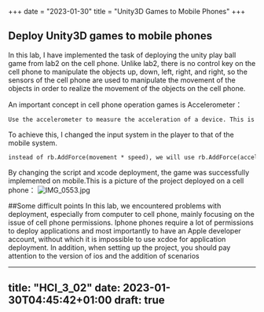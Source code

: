 +++ 
date = "2023-01-30"
title = "Unity3D Games to Mobile Phones"
+++

## Deploy Unity3D games to mobile phones
In this lab, I have implemented the task of deploying the unity play ball game from lab2 on the cell phone. Unlike lab2, there is no control key on the cell phone to manipulate the objects up, down, left, right, and right, so the sensors of the cell phone are used to manipulate the movement of the objects in order to realize the movement of the objects on the cell phone.


An important concept in cell phone operation games is Accelerometer：
```html
Use the accelerometer to measure the acceleration of a device. This is useful to control content by moving a device around. It reports the acceleration measured on a device both due to moving the device around, and due to gravity pulling the device down. You can use GravitySensor and LinearAccelerationSensor to get separate values for these.
```
To achieve this, I changed the input system in the player to that of the mobile system.

```html
instead of rb.AddForce(movement * speed), we will use rb.AddForce(accelerometer_values).
```

By changing the script and xcode deployment, the game was successfully implemented on mobile.This is a picture of the project deployed on a cell phone：
![IMG_0553.jpg](https://s2.loli.net/2023/01/30/t9Y3bIoPpBJDS6h.jpg)

##Some difficult points
In this lab, we encountered problems with deployment, especially from computer to cell phone, mainly focusing on the issue of cell phone permissions. Iphone phones require a lot of permissions to deploy applications and most importantly to have an Apple developer account, without which it is impossible to use xcdoe for application deployment. In addition, when setting up the project, you should pay attention to the version of ios and the addition of scenarios



---
title: "HCI_3_02"
date: 2023-01-30T04:45:42+01:00
draft: true
---

